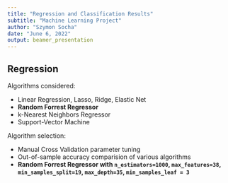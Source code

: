 ```yaml
---
title: "Regression and Classification Results"
subtitle: "Machine Learning Project"
author: "Szymon Socha"
date: "June 6, 2022"
output: beamer_presentation
---
```


## Regression


Algorithms considered:

* Linear Regression, Lasso, Ridge, Elastic Net
* **Random Forrest Regressor**
* k-Nearest Neighbors Regressor
* Support-Vector Machine

Algorithm selection:

* Manual Cross Validation parameter tuning
* Out-of-sample accuracy comparision of various algorithms
* **Random Forrest Regressor with `n_estimators=1000`, `max_features=38`, `min_samples_split=19`, `max_depth=35`, `min_samples_leaf = 3`**




